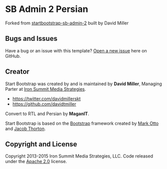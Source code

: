 # SB Admin 2 Persian

Forked from [startbootstrap-sb-admin-2](https://github.com/IronSummitMedia/startbootstrap-sb-admin-2) built by David Miller

## Bugs and Issues

Have a bug or an issue with this template? [Open a new issue](https://github.com/magnagroup/sb-admin-2-persian/issues) here on GitHub.

## Creator

Start Bootstrap was created by and is maintained by **David Miller**, Managing Parter at [Iron Summit Media Strategies](http://www.ironsummitmedia.com/).

* https://twitter.com/davidmillerskt
* https://github.com/davidtmiller

Convert to RTL and Persian by **MaganIT**.

Start Bootstrap is based on the [Bootstrap](http://getbootstrap.com/) framework created by [Mark Otto](https://twitter.com/mdo) and [Jacob Thorton](https://twitter.com/fat).

## Copyright and License

Copyright 2013-2015 Iron Summit Media Strategies, LLC. Code released under the [Apache 2.0](https://github.com/IronSummitMedia/startbootstrap-sb-admin-2/blob/gh-pages/LICENSE) license.
